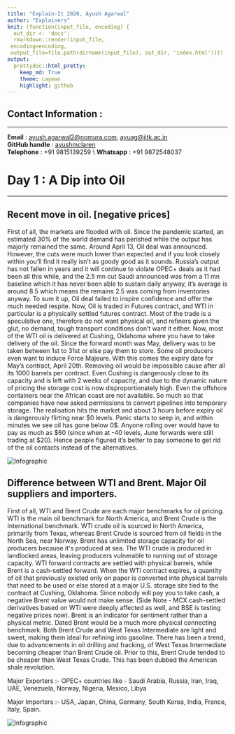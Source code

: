 ```yaml
---
title: "Explain-It 2020, Ayush Agarwal" 
author: "Explainers"
knit: (function(input_file, encoding) {
  out_dir <- 'docs';
  rmarkdown::render(input_file,
 encoding=encoding,
 output_file=file.path(dirname(input_file), out_dir, 'index.html'))})
output:
  prettydoc::html_pretty:
    keep_md: True
    theme: cayman
    highlight: github
---
```



## Contact Information :
***
**Email**          : ayush.agarwal2@nomura.com, ayuag@iitk.ac.in  
**GitHub handle**  : [ayushmclaren](http://github.com/ayushmclaren)  
**Telephone**      : +91 9815139259 \\
**Whatsapp**       : +91 9872548037

# Day 1 : A Dip into Oil 
***

## Recent move in oil. [negative prices]

First of all, the markets are flooded with oil. Since the pandemic started, an estimated 30% of the world demand has perished while the output has majorly remained the same. Around April 13, Oil deal was announced. However, the cuts were much lower than expected and if you look closely within you’ll find it really isn’t as goody good as it sounds. Russia’s output has not fallen in years and it will continue to violate OPEC+ deals as it had been all this while, and the 2.5 mn cut Saudi announced was from a 11 mn baseline which it has never been able to sustain daily anyway, it’s average is around 8.5 which means the remains 2.5 was coming from inventories anyway. To sum it up, Oil deal failed to inspire confidence and offer the much needed respite. Now, Oil is traded in Futures contract, and WTI in particular is a physically settled futures contract. Most of the trade is a speculative one, therefore do not want physical oil, and refiners given the glut, no demand, tough transport conditions don’t want it either. Now, most of the WTI oil is delivered at Cushing, Oklahoma where you have to take delivery of the oil. Since the forward month was May, delivery was to be taken between 1st to 31st or else pay them to store. Some oil producers even want to induce Force Majeure. With this comes the expiry date for May’s contract, April 20th. Removing oil would be impossible cause after all its 1000 barrels per contract. Even Cushing is dangerously close to its capacity and is left with 2 weeks of capacity, and due to the dynamic nature of pricing the storage cost is now disproportionately high. Even the offshore containers near the African coast are not available. So much so that companies have now asked permissions to convert pipelines into temporary storage. The realisation hits the market and about 3 hours before expiry oil is dangerously flirting near \$0 levels. Panic starts to seep in, and within minutes we see oil has gone below 0\$. Anyone rolling over would have to pay as much as $60 (since when at -40 levels, June forwards were still trading at \$20). Hence people figured it’s better to pay someone to get rid of the oil contacts instead of the alternatives. 

![Infographic](/Users/mclaren/Desktop/a.png)

## Difference between WTI and Brent. Major Oil suppliers and importers.

First of all, WTI and Brent Crude are each major benchmarks for oil pricing. WTI is the main oil benchmark for North America, and Brent Crude is the International benchmark. WTI crude oil is sourced in North America, primarily from Texas, whereas Brent Crude is sourced from oil fields in the North Sea, near Norway. Brent has unlimited storage capacity for oil producers because it's produced at sea. The WTI crude is produced in landlocked areas, leaving producers vulnerable to running out of storage capacity. WTI forward contracts are settled with physical barrels, while Brent is a cash-settled forward. When the WTI contract expires, a quantity of oil that previously existed only on paper is converted into physical barrels that need to be used or else stored at a major U.S. storage site tied to the contract at Cushing, Oklahoma. Since nobody will pay you to take cash, a negative Brent value would not make sense. (Side Note - MCX cash-settled derivatives based on WTI were deeply affected as well, and BSE is testing negative prices now). Brent is an indicator for sentiment rather than a physical metric. Dated Brent would be a much more physical connecting benchmark. Both Brent Crude and West Texas Intermediate are light and sweet, making them ideal for refining into gasoline.
There has been a trend, due to advancements in oil drilling and fracking, of West Texas Intermediate becoming cheaper than Brent Crude oil. Prior to this, Brent Crude tended to be cheaper than West Texas Crude. This has been dubbed the American shale revolution.

Major Exporters :- OPEC+ countries like - Saudi Arabia, Russia, Iran, Iraq, UAE, Venezuela, Norway, Nigeria, Mexico, Libya

Major Importers :- USA, Japan, China, Germany, South Korea, India, France, Italy, Spain.

![Infographic](/Users/mclaren/Desktop/b.jpg)
